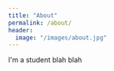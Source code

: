 ```yaml
---
title: "About"
permalink: /about/
header:
  image: "/images/about.jpg"
---
```


I'm a student blah blah
